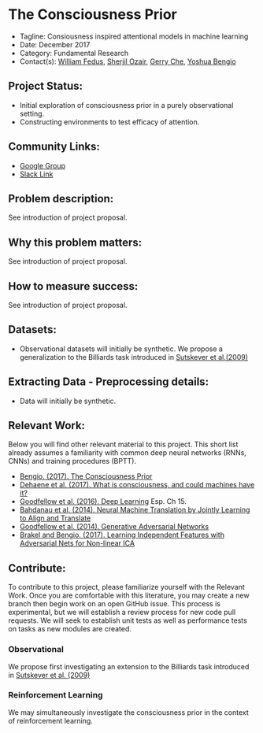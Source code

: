 # The Consciousness Prior
* Tagline: Consiousness inspired attentional models in machine learning 
* Date: December 2017
* Category: Fundamental Research
* Contact(s):  [William Fedus](liam.fedus@gmail.com), [Sherjil Ozair](sherjilozair@gmail.com), [Gerry Che](tongcheprivate@gmail.com), [Yoshua Bengio](yoshua.umontreal@gmail.com)
 
## Project Status:
* Initial exploration of consciousness prior in a purely observational setting.
* Constructing environments to test efficacy of attention. 

## Community Links:
* [Google
  Group](https://groups.google.com/forum/#!forum/the-consciousness-prior)
* [Slack
  Link](https://join.slack.com/t/theconsciousnessprior/shared_invite/enQtMjgwMTY4OTczODc2LTdmMDFjM2ViMDk0ZTc5YWRmMDNhZGU4ZTJiMGYzYmYwMTI4NTIyY2RmODYzYjE3MmYwOTNmNGU5NzkwYTM0MDc)

## Problem description:
See introduction of project proposal.

## Why this problem matters:
See introduction of project proposal.

## How to measure success:
See introduction of project proposal.

## Datasets:
* Observational datasets will initially be synthetic. We propose
  a generalization to the Billiards task introduced in [Sutskever et al.(2009)](https://papers.nips.cc/paper/3567-the-recurrent-temporal-restricted-boltzmann-machine)


## Extracting Data - Preprocessing details:
* Data will initially be synthetic.

## Relevant Work:
Below you will find other relevant material to this project. This short list already assumes a familiarity 
with common deep neural networks (RNNs, CNNs) and training procedures (BPTT).

* [Bengio. (2017). The Consciousness Prior](https://arxiv.org/abs/1709.08568)
* [Dehaene et al. (2017). What is consciousness, and could machines have it?](http://science.sciencemag.org/content/358/6362/486)
* [Goodfellow et al. (2016). Deep Learning](http://www.deeplearningbook.org/) Esp. Ch 15.
* [Bahdanau et al. (2014). Neural Machine Translation by Jointly Learning to Align and
  Translate](https://arxiv.org/abs/1409.0473)
* [Goodfellow et al. (2014). Generative Adversarial Networks](https://arxiv.org/abs/1406.2661)
* [Brakel and Bengio. (2017). Learning Independent Features with Adversarial Nets for Non-linear
  ICA](https://arxiv.org/abs/1710.05050)

## Contribute:
To contribute to this project, please familiarize yourself with the Relevant
Work.  Once you are comfortable with this literature, you may create a new
branch then begin work on an open GitHub issue.  This process is experimental, 
but we will establish a review process for new code pull requests.  We will 
seek to establish unit tests as well as performance tests on tasks as new 
modules are created. 

### Observational
We propose first investigating an extension to the Billiards task introduced in
[Sutskever et al.
(2009)](https://papers.nips.cc/paper/3567-the-recurrent-temporal-restricted-boltzmann-machine)


### Reinforcement Learning
We may simultaneously investigate the consciousness prior in the context of
reinforcement learning.   

